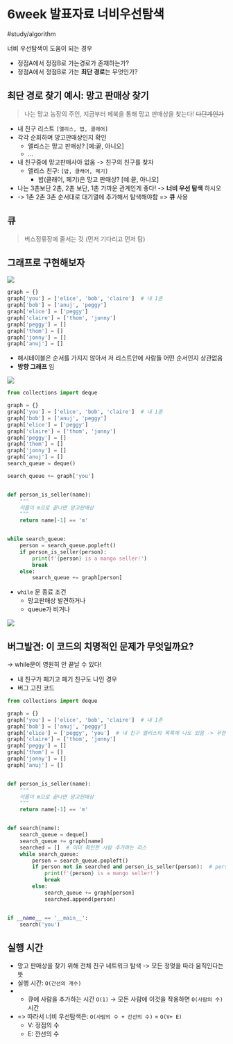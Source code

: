 # 6week 발표자료 너비우선탐색
#study/algorithm

너비 우선탐색이 도움이 되는 경우
- 정점A에서 정점B로 가는경로가 존재하는가?
- 정점A에서 정점B로 가는 **최단 경로**는 무엇인가?

## 최단 경로 찾기 예시:  망고 판매상 찾기
> 나는 망고 농장의 주인, 지금부터 페북을 통해 망고 판매상을 찾는다! ~~다단계인가~~
- 내 친구 리스트 `[앨리스, 밥, 클래어]`
- 각각 순회하며 망고판매상인지 확인 
	- 앨리스는 망고 판매상? [예:끝, 아니오]
	- …
- 내 친구중에 망고판매사아 없움 -> 친구의 친구를 찾자
	- 앨리스 친구: `[밥, 클래어, 페기]`
		- 밥(클래어, 페기)은 망고 판매상? [예:끝, 아니오]
- 나는 3촌보단 2촌, 2촌 보단, 1촌 가까운 관계인게 좋다! -> **너비 우선 탐색** 하시오
- -> 1촌 2촌 3촌 순서대로 대기열에 추가해서 탐색해야함 => **큐** 사용

## 큐
> 버스정류장에 줄서는 것 (먼저 기다리고 먼저 탐)

## 그래프로 구현해보자

<img src="./images/bfs3.jpeg"/>

```python
graph = {}
graph['you'] = ['elice', 'bob', 'claire']  # 내 1촌
graph['bob'] = ['anuj', 'peggy']
graph['elice'] = ['peggy']
graph['claire'] = ['thom', 'jonny']
graph['peggy'] = []
graph['thom'] = []
graph['jonny'] = []
graph['anuj'] = []
```

- 해시테이블은 순서를 가지지 않아서 저 리스트안에 사람들 어떤 순서인지 상관없음
- **방향 그래프** 임

<img src="./images/bfs2.jpeg"/>

```python
from collections import deque

graph = {}
graph['you'] = ['elice', 'bob', 'claire']  # 내 1촌
graph['bob'] = ['anuj', 'peggy']
graph['elice'] = ['peggy']
graph['claire'] = ['thom', 'jonny']
graph['peggy'] = []
graph['thom'] = []
graph['jonny'] = []
graph['anuj'] = []
search_queue = deque()

search_queue += graph['you']


def person_is_seller(name):
    """
    이름이 m으로 끝나면 망고판매상
    """
    return name[-1] == 'm'


while search_queue:
    person = search_queue.popleft()
    if person_is_seller(person):
        print(f'{person} is a mango seller!')
        break
    else:
        search_queue += graph[person]
```
- `while` 문 종료 조건
	- 망고판매상 발견하거나
	- queue가 비거나
	
<img src="./images/bfs1.jpeg"/>

## 버그발견: 이 코드의 치명적인 문제가 무엇일까요?


-> while문이 영원히 안 끝날 수 있다!
- 내 친구가 페기고 페기 친구도 나인 경우
- 버그 고친 코드
```python
from collections import deque

graph = {}
graph['you'] = ['elice', 'bob', 'claire']  # 내 1촌
graph['bob'] = ['anuj', 'peggy']
graph['elice'] = ['peggy', 'you']  # 내 친구 앨리스의 목록에 나도 있음 -> 무한 순환 발생
graph['claire'] = ['thom', 'jonny']
graph['peggy'] = []
graph['thom'] = []
graph['jonny'] = []
graph['anuj'] = []


def person_is_seller(name):
    """
    이름이 m으로 끝나면 망고판매상
    """
    return name[-1] == 'm'


def search(name):
    search_queue = deque()
    search_queue += graph[name]
    searched = []  # 이미 확인한 사람 추가하는 리스
    while search_queue:
        person = search_queue.popleft()
        if person not in searched and person_is_seller(person):  # person이 searched 에 있는지 확인하는 조건 추가
            print(f'{person} is a mango seller!')
            break
        else:
            search_queue += graph[person]
            searched.append(person)


if __name__ == '__main__':
    search('you')
```

## 실행 시간
- 망고 판매상을 찾기 위해 전체 친구 네트워크 탐색 -> 모든 정멎을 따라 움직인다는 뜻
- 실행 시간: `O(간선의 개수)`
- + 큐에 사람을 추가하는 시간 `O(1)`  -> 모든 사람에 이것을 작용하면 `O(사람의 수)` 시간
- => 따라서 너비 우선탐색은:  `O(사람의 수 + 간선의 수)`  = `O(V+ E)`
	- V: 정점의 수
	- E: 깐선의 수 

